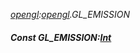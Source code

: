 _[opengl](../../modules/opengl/opengl-module.md):[opengl](../../modules/opengl/opengl-module.md).GL\_EMISSION_
##### Const GL\_EMISSION:[Int](../../modules/wonkey/wonkey-types-int.md)
